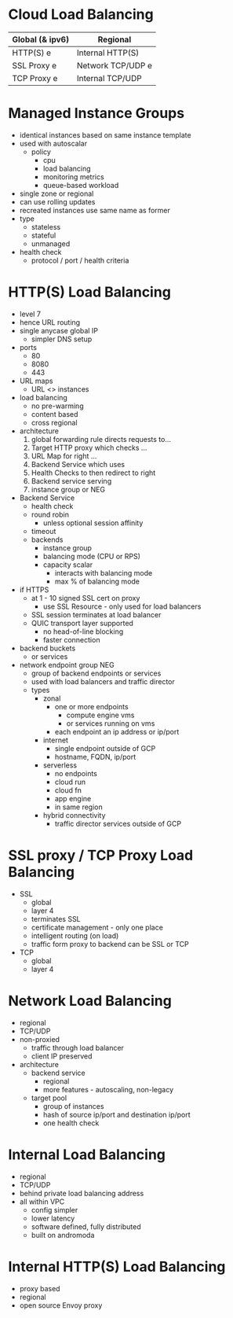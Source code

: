 # Cloud Load Balancing
| Global (& ipv6)| Regional |
| --- | --- |
| HTTP(S) e | Internal HTTP(S) |
| SSL Proxy e | Network TCP/UDP e|
| TCP Proxy e | Internal TCP/UDP |

# Managed Instance Groups
* identical instances based on same instance template
* used with autoscalar
  * policy
    * cpu
    * load balancing
    * monitoring metrics
    * queue-based workload
* single zone or regional
* can use rolling updates
* recreated instances use same name as former
* type
  * stateless
  * stateful
  * unmanaged
* health check
  * protocol / port / health criteria


# HTTP(S) Load Balancing
* level 7
* hence URL routing
* single anycase global IP 
  * simpler DNS setup
* ports
  * 80
  * 8080
  * 443
* URL maps
  * URL <> instances
* load balancing
  * no pre-warming
  * content based
  * cross regional
* architecture
  1. global forwarding rule directs requests to...
  2. Target HTTP proxy which checks ...
  3. URL Map for right ...
  4. Backend Service which uses
  5. Health Checks to then redirect to right
  6. Backend service serving
  7. instance group or NEG
* Backend Service
  * health check
  * round robin
    * unless optional session affinity
  * timeout
  * backends
    * instance group
    * balancing mode (CPU or RPS)
    * capacity scalar
      * interacts with balancing mode
      * max % of balancing mode
* if HTTPS
  * at 1 - 10 signed SSL cert on proxy
    * use SSL Resource - only used for load balancers
  * SSL session terminates at load balancer
  * QUIC transport layer supported
    * no head-of-line blocking
    * faster connection
* backend buckets
  * or services
* network endpoint group NEG
  * group of backend endpoints or services
  * used with load balancers and traffic director
  * types
    * zonal
      * one or more endpoints
        * compute engine vms
        * or services running on vms
      * each endpoint an ip address or ip/port
    * internet
      * single endpoint outside of GCP
      * hostname, FQDN, ip/port
    * serverless
      * no endpoints
      * cloud run
      * cloud fn
      * app engine
      * in same region
    * hybrid connectivity
      * traffic director services outside of GCP

# SSL proxy / TCP Proxy Load Balancing
* SSL
  * global
  * layer 4
  * terminates SSL
  * certificate management - only one place
  * intelligent routing (on load)
  * traffic form proxy to backend can be SSL or TCP
* TCP
  * global
  * layer 4

# Network Load Balancing
* regional
* TCP/UDP
* non-proxied
  * traffic through load balancer
  * client IP preserved
* architecture
  * backend service
    * regional
    * more features - autoscaling, non-legacy 
  * target pool
    * group of instances
    * hash of source ip/port and destination ip/port
    * one health check

# Internal Load Balancing
* regional
* TCP/UDP
* behind private load balancing address
* all within VPC
  * config simpler
  * lower latency
  * software defined, fully distributed
  * built on andromoda

# Internal HTTP(S) Load Balancing
* proxy based
* regional
* open source Envoy proxy
